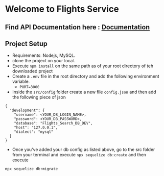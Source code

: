 # Welcome to Flights Service

## Find API Documentation here : [Documentation](https://documenter.getpostman.com/view/22288802/2s93RTSDBw)

## Project Setup

- Requirements: Nodejs, MySQL.
- clone the project on your local.
- Execute `npm install` on the same path as of your root directory of teh downloaded project
- Create a `.env` file in the root directory and add the following environment variable.
  - `PORT=3000`
- Inside the `src/config` folder create a new file `config.json` and then add the following piece of json

```
{
  "development": {
    "username": <YOUR_DB_LOGIN_NAME>,
    "password": <YOUR_DB_PASSWORD>,
    "database": "Flights_Search_DB_DEV",
    "host": "127.0.0.1",
    "dialect": "mysql"
  }
}

```

- Once you've added your db config as listed above, go to the src folder from your terminal and execute `npx sequelize db:create`
  and then execute

```
npx sequelize db:migrate
```
